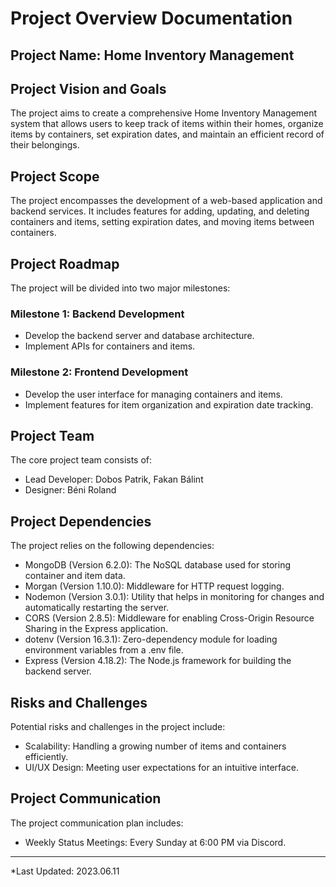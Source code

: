 # Project Overview Documentation

## Project Name: Home Inventory Management

## Project Vision and Goals
The project aims to create a comprehensive Home Inventory Management system that allows users to keep track of items within their homes, organize items by containers, set expiration dates, and maintain an efficient record of their belongings.

## Project Scope
The project encompasses the development of a web-based application and backend services. It includes features for adding, updating, and deleting containers and items, setting expiration dates, and moving items between containers.

## Project Roadmap
The project will be divided into two major milestones:

### Milestone 1: Backend Development
- Develop the backend server and database architecture.
- Implement APIs for containers and items.

### Milestone 2: Frontend Development
- Develop the user interface for managing containers and items.
- Implement features for item organization and expiration date tracking.

## Project Team
The core project team consists of:

- Lead Developer: Dobos Patrik, Fakan Bálint
- Designer: Béni Roland

## Project Dependencies
The project relies on the following dependencies:

- MongoDB (Version 6.2.0): The NoSQL database used for storing container and item data.
- Morgan (Version 1.10.0): Middleware for HTTP request logging.
- Nodemon (Version 3.0.1): Utility that helps in monitoring for changes and automatically restarting the server.
- CORS (Version 2.8.5): Middleware for enabling Cross-Origin Resource Sharing in the Express application.
- dotenv (Version 16.3.1): Zero-dependency module for loading environment variables from a .env file.
- Express (Version 4.18.2): The Node.js framework for building the backend server.

## Risks and Challenges
Potential risks and challenges in the project include:

- Scalability: Handling a growing number of items and containers efficiently.
- UI/UX Design: Meeting user expectations for an intuitive interface.

## Project Communication
The project communication plan includes:

- Weekly Status Meetings: Every Sunday at 6:00 PM via Discord.


---

*Last Updated: 2023.06.11
